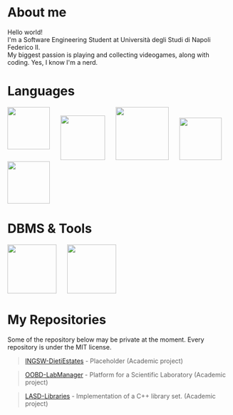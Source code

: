 # About me
Hello world!\
I'm a Software Engineering Student at Università degli Studi di Napoli Federico II.\
My biggest passion is playing and collecting videogames, along with coding. Yes, I know I'm a nerd.

# Languages
<img src= "https://github.com/user-attachments/assets/cc7d5d3e-40fb-4079-bb4d-59744434802e" width="95" align="top">
<img src="https://github.com/user-attachments/assets/e6dddbac-b8f9-4d1c-bf5b-74d16e256cc9" width="100" hspace=20>
<img src= "https://github.com/user-attachments/assets/f3904507-78e6-4ccf-91de-94320142db06" width="119">
<img src= "https://github.com/user-attachments/assets/0371c7b7-40a1-4dbe-b0f7-eb995373bbef" width="95" hspace=20>
<img src= "https://github.com/user-attachments/assets/f5a5a17e-8dd8-4da4-a215-ee7c0de43ee5" width="95">


# DBMS & Tools
<img src= "https://github.com/user-attachments/assets/3a614660-664d-4745-adc0-47e80b027031" width= "110">
<img src= "https://github.com/user-attachments/assets/24ce28cd-11a5-45fb-acd0-c613ece7aa72" width= "110" hspace=20>

# My Repositories
Some of the repository below may be private at the moment. Every repository is under the MIT license.
> [INGSW-DietiEstates](https://github.com/Gazen27/INGSW-DietiEstates) - Placeholder (Academic project)


> [OOBD-LabManager](https://github.com/Gazen27/LabManager) - Platform for a Scientific Laboratory (Academic project)

> [LASD-Libraries](https://github.com/Gazen27/LASD-Libraries) - Implementation of a C++ library set. (Academic project)
